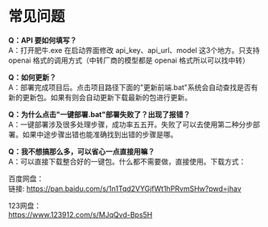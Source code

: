 # 常见问题

**Q：API 要如何填写？**  
A：打开肥牛.exe 在启动界面修改 api_key、api_url、model 这3个地方。只支持 openai 格式的调用方式（中转厂商的模型都是 openai 格式所以可以找中转）

**Q：如何更新？**  
A：部署完成项目后。点击项目路径下面的"更新前端.bat"系统会自动查找是否有新的更新包。如果有则会自动更新下载最新的包进行更新。

**Q：为什么点击"一键部署.bat"部署失败了？出现了报错？**  
A：一键部署涉及很多处理步骤，成功率五五开。失败了可以去使用第二种分步部署。如果中途步骤出错也能准确找到出错的步骤是哪。

**Q：我不想搞那么多，可以省心一点直接用嘛？**  
A：可以直接下载整合好的一键包。什么都不需要做，直接使用。下载方式：

百度网盘：  
链接: https://pan.baidu.com/s/1n1Tqd2VYGjfWt1hPRvmSHw?pwd=jhav

123网盘：  
https://www.123912.com/s/MJqQvd-Bps5H



